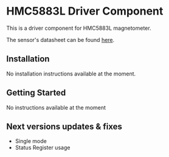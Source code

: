 # HMC5883L Driver Component

This is a driver component for HMC5883L magnetometer.

The sensor's datasheet can be found [here](https://www.digikey.it/it/htmldatasheets/production/786600/0/0/1/asd2613-r.html).

## Installation

No installation instructions available at the moment.

## Getting Started

No instructions available at the moment

## Next versions updates & fixes

- Single mode
- Status Register usage